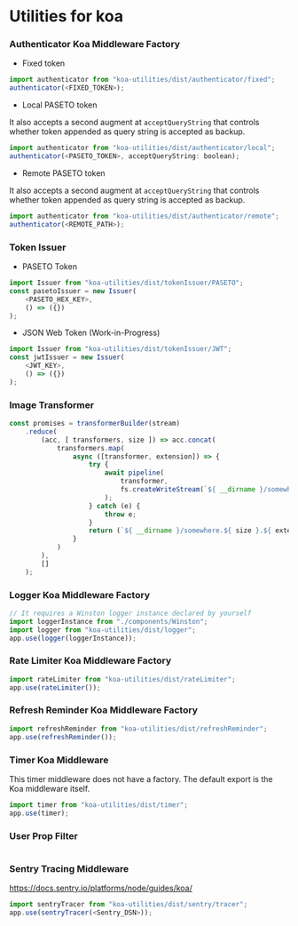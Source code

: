 # Utilities for koa

### Authenticator Koa Middleware Factory

* Fixed token

```javascript
import authenticator from "koa-utilities/dist/authenticator/fixed"; 
authenticator(<FIXED_TOKEN>); 
```

* Local PASETO token

It also accepts a second augment at ```acceptQueryString``` that controls whether 
token appended as query string is accepted as backup. 

```javascript
import authenticator from "koa-utilities/dist/authenticator/local"; 
authenticator(<PASETO_TOKEN>, acceptQueryString: boolean); 
```

* Remote PASETO token

It also accepts a second augment at ```acceptQueryString``` that controls whether 
token appended as query string is accepted as backup.

```javascript
import authenticator from "koa-utilities/dist/authenticator/remote"; 
authenticator(<REMOTE_PATH>); 
```

### Token Issuer

* PASETO Token

```javascript
import Issuer from "koa-utilities/dist/tokenIssuer/PASETO";
const pasetoIssuer = new Issuer(
    <PASETO_HEX_KEY>,
    () => ({})
);
```

* JSON Web Token (Work-in-Progress)

```javascript
import Issuer from "koa-utilities/dist/tokenIssuer/JWT";
const jwtIssuer = new Issuer(
    <JWT_KEY>,
    () => ({})
);
```

### Image Transformer

```javascript
const promises = transformerBuilder(stream)
    .reduce(
        (acc, [ transformers, size ]) => acc.concat(
            transformers.map(
                async ([transformer, extension]) => {
                    try {
                        await pipeline(
                            transformer,
                            fs.createWriteStream(`${ __dirname }/somewhere.${ size }.${ extension }`)
                        );
                    } catch (e) {
                        throw e;
                    }
                    return (`${ __dirname }/somewhere.${ size }.${ extension }`);
                }
            )
        ),
        []
    );
```

### Logger Koa Middleware Factory

```javascript
// It requires a Winston logger instance declared by yourself
import loggerInstance from "./components/Winston";
import logger from "koa-utilities/dist/logger";
app.use(logger(loggerInstance)); 
```

### Rate Limiter Koa Middleware Factory

```javascript
import rateLimiter from "koa-utilities/dist/rateLimiter";
app.use(rateLimiter()); 
```

### Refresh Reminder Koa Middleware Factory

```javascript
import refreshReminder from "koa-utilities/dist/refreshReminder";
app.use(refreshReminder()); 
```

### Timer Koa Middleware

This timer middleware does not have a factory. 
The default export is the Koa middleware itself. 

```javascript
import timer from "koa-utilities/dist/timer";
app.use(timer); 
```

### User Prop Filter

```javascript

```

### Sentry Tracing Middleware
https://docs.sentry.io/platforms/node/guides/koa/

```javascript
import sentryTracer from "koa-utilities/dist/sentry/tracer";
app.use(sentryTracer(<Sentry_DSN>)); 
```
